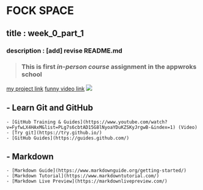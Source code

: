 # FOCK SPACE

## title : week_0_part_1
### description : [add] revise README.md 
>### This is first _in-person course_ assignment in the **appwroks school**

[my project link](https://github.com/fockspaces/Back-End-Class-Batch19/tree/main/students/fock)
[funny video link][link]
![](https://img.alicdn.com/imgextra/i3/3448992437/O1CN013Aidpg1TsBvDztQdh_!!3448992437.png)

[link]:https://www.youtube.com/watch?v=9U-nhRDr59w&ab_channel=Ng%E1%BB%8BchTV

## - Learn Git and GitHub

    - [GitHub Training & Guides](https://www.youtube.com/watch?v=FyfwLX4HAxM&list=PLg7s6cbtAD15G8lNyoaYDuKZSKyJrgwB-&index=1) (Video)
    - [Try git](https://try.github.io/)
    - [GitHub Guides](https://guides.github.com/)

## - Markdown

    - [Markdown Guide](https://www.markdownguide.org/getting-started/)
    - [Markdown Tutorial](https://www.markdowntutorial.com/)
    - [Markdown Live Preview](https://markdownlivepreview.com/)

